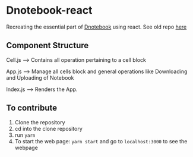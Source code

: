 # Dnotebook-react

Recreating the essential part of [Dnotebook](https://playnotebook.jsdata.org/) using react. See old repo [here](https://github.com/opensource9ja/dnotebook)

## Component Structure
Cell.js --> Contains all operation  pertaining to a cell block

App.js  --> Manage all cells block and general operations like Downloading and Uploading of Notebook

Index.js --> Renders the App.

## To contribute

1. Clone the repository
2. cd into the clone repository
3. run `yarn`
4. To start the web page: `yarn start` and go to `localhost:3000` to see the webpage


